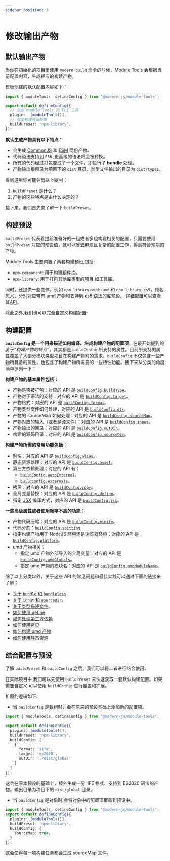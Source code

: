 ```yaml
---
sidebar_position: 3
---
```


# 修改输出产物

## 默认输出产物

当你在初始化的项目里使用 `modern build` 命令的时候，Module Tools 会根据当前配置内容，生成相应的构建产物。

模板创建的默认配置内容如下：

```ts title="modern.config.ts"
import { moduleTools, defineConfig } from '@modern-js/module-tools';

export default defineConfig({
  // 注册 Module Tools 的 CLI 工具
  plugins: [moduleTools()],
  // 指定构建预设配置
  buildPreset: 'npm-library',
});
```

**默认生成产物具有以下特点**：

- 会生成 [CommonJS](https://nodejs.org/api/modules.html#modules-commonjs-modules) 和 [ESM](https://nodejs.org/api/esm.html#modules-ecmascript-modules) 两份产物。
- 代码语法支持到 `ES6` ,更高级的语法将会被转换。
- 所有的代码经过打包变成了一个文件，即进行了 **bundle** 处理。
- 产物输出根目录为项目下的 `dist` 目录，类型文件输出的目录为 `dist/types`。

看到这里你可能会有以下疑问：

1. `buildPreset` 是什么？
2. 产物的这些特点是由什么决定的？

接下来，我们首先来了解一下 `buildPreset`。

## 构建预设

`buildPreset` 代表着提前准备好的一组或者多组构建相关的配置，只需要使用 `buildPreset` 对应的预设值，就可以省去麻烦且复杂的配置工作，得到符合预期的产物。

Module Tools 主要内置了两套构建预设,包括:

- `npm-component`: 用于构建组件库。
- `npm-library`: 用于打包其他库类型的项目,如工具库。

同时，还提供一些变体，例如 `npm-library-with-umd` 和 `npm-library-es5`，顾名思义，分别对应带有 umd 产物和支持到 es5 语法的库预设。
详细配置可以查看其[API](/api/config/build-preset)。

除此之外,我们也可以完全自定义构建配置:

## 构建配置

**`buildConfig` 是一个用来描述如何编译、生成构建产物的配置项**。在最开始提到的关于“_构建产物的特点_”，其实都是 `buildConfig` 所支持的属性。目前所支持的属性覆盖了大部分模块类型项目在构建产物时的需求，`buildConfig` 不仅包含一些产物所具备的属性，也包含了构建产物所需要的一些特性功能。接下来从分类的角度简单罗列一下：

**构建产物的基本属性包括：**

- 产物是否被打包：对应的 API 是 [`buildConfig.buildType`](/api/config/build-config#buildtype)。
- 产物对于语法的支持：对应的 API 是 [`buildConfig.target`](/api/config/build-config#target)。
- 产物格式：对应的 API 是 [`buildConfig.format`](/api/config/build-config#format)。
- 产物类型文件如何处理，对应的 API 是 [`buildConfig.dts`](/api/config/build-config#dts)。
- 产物的 sourceMap 如何处理：对应的 API 是 [`buildConfig.sourceMap`](/api/config/build-config#sourcemap)。
- 产物对应的输入（或者是源文件）：对应的 API 是 [`buildConfig.input`](/api/config/build-config#input)。
- 产物输出的目录：对应的 API 是 [`buildConfig.outDir`](/api/config/build-config#outDir)。
- 构建的源码目录：对应的 API 是 [`buildConfig.sourceDir`](/api/config/build-config#sourcedir)。

**构建产物所需的常用功能包括：**

- 别名：对应的 API 是 [`buildConfig.alias`](/api/config/build-config#alias)。
- 静态资源处理：对应的 API 是 [`buildConfig.asset`](/api/config/build-config#asset)。
- 第三方依赖处理：对应的 API 有：
  - [`buildConfig.autoExternal`](/api/config/build-config#autoexternal)。
  - [`buildConfig.externals`](/api/config/build-config#externals)。
- 拷贝：对应的 API 是 [`buildConfig.copy`](/api/config/build-config#copy)。
- 全局变量替换：对应的 API 是 [`buildConfig.define`](/api/config/build-config#define)。
- 指定 [JSX](https://reactjs.org/blog/2020/09/22/introducing-the-new-jsx-transform.html) 编译方式，对应的 API 是 [`buildConfig.jsx`](/api/config/build-config#jsx)。

**一些高级属性或者使用频率不高的功能：**

- 产物代码压缩：对应的 API 是 [`buildConfig.minify`](/api/config/build-config#minify)。
- 代码分割：[`buildConfig.spitting`](/api/config/build-config#splitting)
- 指定构建产物用于 NodeJS 环境还是浏览器环境：对应的 API 是 [`buildConfig.platform`](/api/config/build-config#platform)。
- umd 产物相关：
  - 指定 umd 产物外部导入的全局变量：对应的 API 是 [`buildConfig.umdGlobals`](/api/config/build-config#umdglobals)。
  - 指定 umd 产物的模块名：对应的 API 是 [`buildConfig.umdModuleName`](/api/config/build-config#umdmodulename)。

除了以上分类以外，关于这些 API 的常见问题和最佳实践可以通过下面的链接来了解：

- [关于 `bundle` 和 `bundleless`](/guide/advance/in-depth-about-build#bundle--bundleless)
- [关于 `input` 和 `sourceDir`](/guide/advance/in-depth-about-build#input--sourcedir)。
- [关于类型描述文件](/guide/advance/in-depth-about-build#dts)。
- [如何使用 define](/guide/advance/in-depth-about-build#define)
- [如何处理第三方依赖](/guide/advance/external-dependency)
- [如何使用拷贝](/guide/advance/copy)
- [如何构建 umd 产物](/guide/advance/build-umd)
- [如何使用静态资源](/guide/advance/asset)

## 结合配置与预设

了解 `buildPreset` 和 `buildConfig` 之后，我们可以将二者进行结合使用。

在实际项目中,我们可以先使用 `buildPreset` 来快速获取一套默认构建配置。如果需要自定义,可以使用 `buildConfig` 进行覆盖和扩展。

扩展的逻辑如下:

- 当 `buildConfig` 是数组时，会在原来的预设基础上添加新的配置项。

```ts title="modern.config.ts"
import { moduleTools, defineConfig } from '@modern-js/module-tools';

export default defineConfig({
  plugins: [moduleTools()],
  buildPreset: 'npm-library',
  buildConfig: [
    {
      format: 'iife',
      target: 'es2020',
      outDir: './dist/global'
    }
  ]
});
```

这会在原本预设的基础上，额外生成一份 IIFE 格式、支持到 ES2020 语法的产物，输出目录为项目下的 `dist/global` 目录。

- 当 `buildConfig` 是对象时,会将对象中的配置项覆盖到预设中。

```ts title="modern.config.ts"
import { moduleTools, defineConfig } from '@modern-js/module-tools';
export default defineConfig({
  plugins: [moduleTools()],
  buildPreset: 'npm-library',
  buildConfig: {
    sourceMap: true,
  }
});
```

这会使得每一项构建任务都会生成 sourceMap 文件。
